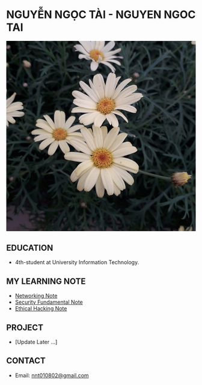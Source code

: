 # NGUYỄN NGỌC TÀI - NGUYEN NGOC TAI

![](./_img/flower.jpg)

## EDUCATION

- 4th-student at University Information Technology.

## MY LEARNING NOTE

- [Networking Note](/network_engineer_dream/index.md)
- [Security Fundamental Note](/security_fundamental/index.md)
- [Ethical Hacking Note](/ethical_hacking/index.md)

## PROJECT

- [Update Later ...]

## CONTACT

- Email: <nnt010802@gmail.com>
